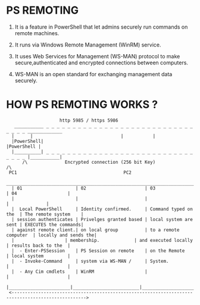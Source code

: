 
# PS REMOTING 

1. It is a feature in PowerShell that let admins securely run commands on remote machines.

2. It runs via Windows Remote Management (WinRM) service.

3. It uses Web Services for Management (WS-MAN) protocol to make secure,authenticated and encrypted connections
   between computers.

4. WS-MAN is an open standard for exchanging management data securely.


# HOW PS REMOTING WORKS ?

				        http 5985 / https 5986
       ___________ _ _ _ _ _ _ _ _ _ _ _ _ _ _ _ _ _ _ _ _ _ _ _ _ _ _ _ _ _ _ _ _ _____________
      |  	 |								   |	       |
      |PowerShell|	                        		                   |PowerShell |
      |__________| _ _ _ _ _ _ _ _ _ _ _ _ _ _ _ _ _ _ _ _ _ _ _ _ _ _ _ _ _ _ _ _ |___________|
          /\			  Encrypted connection (256 bit Key)                    /\
	 PC1										PC2
      __________________________________________________________________________________________________
      | 01                    | 02                      | 03                    | 04                   |  
      |                       |                         |                       |		       |	
      |  Local PowerShell     | Identity confirmed.     | Command typed on the  | The remote system    |
      | session authenticates | Privelges granted based | local system are sent | EXECUTES the commands|
      | against remote client.| on local group          | to a remote computer  | locally and sends the| 
      | 	              | membership.             | and executed locally  | results back to the  |
      |  - Enter-PSSession    | PS Session on remote    | on the Remote         | local system         |
      |  - Invoke-Command     | system via WS-MAN /     | System.               |                      |
      |  - Any Cim cmdlets    | WinRM                   |                       |                      |
      |_______________________|_________________________|_______________________|______________________|
     <-------------------------------------------------------------------------------------------------->



  
